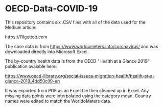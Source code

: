 # OECD-Data-COVID-19

This repository contains six .CSV files with all of the data used for the Medium article:

https://I'llgettoit.com

The case data is from https://www.worldometers.info/coronavirus/ and was downloaded directly into Microsoft Excel.

The by-country health data is from the OECD "Health at a Glance 2019" publication avaiable here:

https://www.oecd-ilibrary.org/social-issues-migration-health/health-at-a-glance-2019_4dd50c09-en

It was exported from PDF as an Excel file then cleaned up in Excel.  Any missing data points were interpolated using the category mean.  Country names were edited to match the WorldoMeters data.

